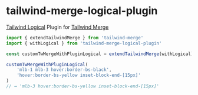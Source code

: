 # tailwind-merge-logical-plugin

[Tailwind Logical](https://github.com/stevecochrane/tailwindcss-logical) Plugin for [Tailwind Merge](https://github.com/dcastil/tailwind-merge)

```ts
import { extendTailwindMerge } from 'tailwind-merge'
import { withLogical } from 'tailwind-merge-logical-plugin'

const customTwMergeWithPluginLogical = extendTailwindMerge(withLogical)

customTwMergeWithPluginLogical(
    'mlb-1 mlb-3 hover:border-bs-black',
    'hover:border-bs-yellow inset-block-end-[15px]'
)
// → 'mlb-3 hover:border-bs-yellow inset-block-end-[15px]'
```
